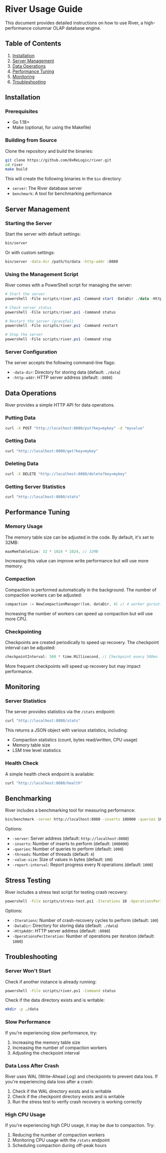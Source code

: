 # River Usage Guide

This document provides detailed instructions on how to use River, a high-performance columnar OLAP database engine.

## Table of Contents

1. [Installation](#installation)
2. [Server Management](#server-management)
3. [Data Operations](#data-operations)
4. [Performance Tuning](#performance-tuning)
5. [Monitoring](#monitoring)
6. [Troubleshooting](#troubleshooting)

## Installation

### Prerequisites

- Go 1.18+
- Make (optional, for using the Makefile)

### Building from Source

Clone the repository and build the binaries:

```bash
git clone https://github.com/0xReLogic/river.git
cd river
make build
```

This will create the following binaries in the `bin` directory:
- `server`: The River database server
- `benchmark`: A tool for benchmarking performance

## Server Management

### Starting the Server

Start the server with default settings:

```bash
bin/server
```

Or with custom settings:

```bash
bin/server -data-dir /path/to/data -http-addr :8080
```

### Using the Management Script

River comes with a PowerShell script for managing the server:

```powershell
# Start the server
powershell -File scripts/river.ps1 -Command start -DataDir ./data -HttpAddr :8080

# Check server status
powershell -File scripts/river.ps1 -Command status

# Restart the server (graceful)
powershell -File scripts/river.ps1 -Command restart

# Stop the server
powershell -File scripts/river.ps1 -Command stop
```

### Server Configuration

The server accepts the following command-line flags:

- `-data-dir`: Directory for storing data (default: `./data`)
- `-http-addr`: HTTP server address (default: `:8080`)

## Data Operations

River provides a simple HTTP API for data operations.

### Putting Data

```bash
curl -X POST "http://localhost:8080/put?key=mykey" -d "myvalue"
```

### Getting Data

```bash
curl "http://localhost:8080/get?key=mykey"
```

### Deleting Data

```bash
curl -X DELETE "http://localhost:8080/delete?key=mykey"
```

### Getting Server Statistics

```bash
curl "http://localhost:8080/stats"
```

## Performance Tuning

### Memory Usage

The memory table size can be adjusted in the code. By default, it's set to 32MB:

```go
maxMemTableSize: 32 * 1024 * 1024, // 32MB
```

Increasing this value can improve write performance but will use more memory.

### Compaction

Compaction is performed automatically in the background. The number of compaction workers can be adjusted:

```go
compaction := NewCompactionManager(lsm, dataDir, 4) // 4 worker goroutines
```

Increasing the number of workers can speed up compaction but will use more CPU.

### Checkpointing

Checkpoints are created periodically to speed up recovery. The checkpoint interval can be adjusted:

```go
checkpointInterval: 500 * time.Millisecond, // Checkpoint every 500ms
```

More frequent checkpoints will speed up recovery but may impact performance.

## Monitoring

### Server Statistics

The server provides statistics via the `/stats` endpoint:

```bash
curl "http://localhost:8080/stats"
```

This returns a JSON object with various statistics, including:

- Compaction statistics (count, bytes read/written, CPU usage)
- Memory table size
- LSM tree level statistics

### Health Check

A simple health check endpoint is available:

```bash
curl "http://localhost:8080/health"
```

## Benchmarking

River includes a benchmarking tool for measuring performance:

```bash
bin/benchmark -server http://localhost:8080 -inserts 100000 -queries 1000 -threads 4
```

Options:
- `-server`: Server address (default: `http://localhost:8080`)
- `-inserts`: Number of inserts to perform (default: `1000000`)
- `-queries`: Number of queries to perform (default: `1000`)
- `-threads`: Number of threads (default: `4`)
- `-value-size`: Size of values in bytes (default: `100`)
- `-report-interval`: Report progress every N operations (default: `1000`)

## Stress Testing

River includes a stress test script for testing crash recovery:

```bash
powershell -File scripts/stress-test.ps1 -Iterations 10 -OperationsPerIteration 1000
```

Options:
- `-Iterations`: Number of crash-recovery cycles to perform (default: `100`)
- `-DataDir`: Directory for storing data (default: `./data`)
- `-HttpAddr`: HTTP server address (default: `:8080`)
- `-OperationsPerIteration`: Number of operations per iteration (default: `1000`)

## Troubleshooting

### Server Won't Start

Check if another instance is already running:

```bash
powershell -File scripts/river.ps1 -Command status
```

Check if the data directory exists and is writable:

```bash
mkdir -p ./data
```

### Slow Performance

If you're experiencing slow performance, try:

1. Increasing the memory table size
2. Increasing the number of compaction workers
3. Adjusting the checkpoint interval

### Data Loss After Crash

River uses WAL (Write-Ahead Log) and checkpoints to prevent data loss. If you're experiencing data loss after a crash:

1. Check if the WAL directory exists and is writable
2. Check if the checkpoint directory exists and is writable
3. Run the stress test to verify crash recovery is working correctly

### High CPU Usage

If you're experiencing high CPU usage, it may be due to compaction. Try:

1. Reducing the number of compaction workers
2. Monitoring CPU usage with the `/stats` endpoint
3. Scheduling compaction during off-peak hours